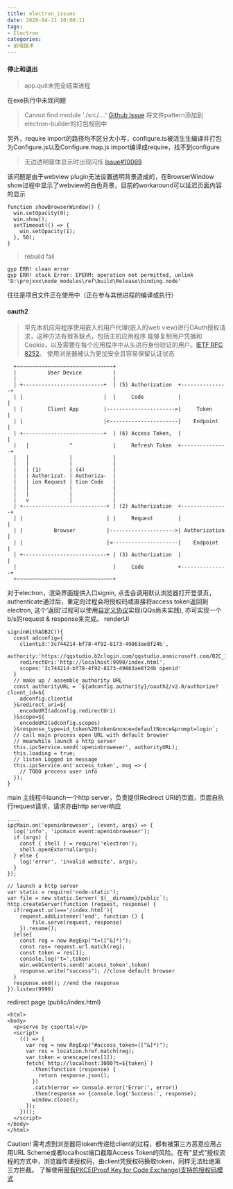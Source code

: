 ```yaml
---
title: electron_issues
date: 2020-04-21 10:00:11
tags:
- Electron
categories: 
- 前端技术
---
```

#### 停止和退出
> app.quit未完全结束进程

在exe执行中未现问题

> Cannot find module './src/....'
[Github Issue](https://github.com/electron-userland/electron-builder/issues/303)
将文件pattern添加到electron-builder的打包规则中

另外，require import的路径均不区分大小写，configure.ts被活生生编译并打包为Configure.js以及Configure.map.js 
import编译成require，找不到configure

> 无边透明窗体显示时出现闪烁 [Issue#10069](https://github.com/electron/electron/issues/10069)

该问题是由于webview plugin无法设置透明背景造成的，在BrowserWindow show过程中显示了webview的白色背景，目前的workaround可以延迟页面内容的显示
```
function showBrowserWindow() {
  win.setOpacity(0);
  win.show();
  setTimeout(() => {
    win.setOpacity(1);
  }, 50);
}
```
> rebuild fail
```
gyp ERR! clean error
gyp ERR! stack Error: EPERM: operation not permitted, unlink 'D:\projxxx\node_modules\ref\build\Release\binding.node'
```
往往是项目文件正在使用中（正在参与其他进程的编译或执行）

#### oauth2
> 早先本机应用程序使用嵌入的用户代理(嵌入的web view)进行OAuth授权请求，这种方法有很多缺点，包括主机应用程序
能够复制用户凭据和Cookie，以及需要在每个应用程序中从头进行身份验证的用户。[IETF RFC 8252](https://tools.ietf.org/html/rfc8252)。
使用浏览器被认为更加安全且容易保留认证状态
```
  +~~~~~~~~~~~~~~~~~~~~~~~~~~~~~~~+
  |          User Device          |
  |                               |
  | +--------------------------+  | (5) Authorization  +---------------+
  | |                          |  |     Code           |               |
  | |        Client App        |---------------------->|     Token     |
  | |                          |<----------------------|    Endpoint   |
  | +--------------------------+  | (6) Access Token,  |               |
  |   |             ^             |     Refresh Token  +---------------+
  |   |             |             |
  |   |             |             |
  |   | (1)         | (4)         |
  |   | Authorizat- | Authoriza-  |
  |   | ion Request | tion Code   |
  |   |             |             |
  |   |             |             |
  |   v             |             |
  | +---------------------------+ | (2) Authorization  +---------------+
  | |                           | |     Request        |               |
  | |          Browser          |--------------------->| Authorization |
  | |                           |<---------------------|    Endpoint   |
  | +---------------------------+ | (3) Authorization  |               |
  |                               |     Code           +---------------+
  +~~~~~~~~~~~~~~~~~~~~~~~~~~~~~~~+

```
对于electron，渲染界面提供入口signin, 点击会调用默认浏览器打开登录页，authenticate通过后，重定向过程会将授权码或直接将access token返回到electron, 这个‘返回’过程可以使用[自定义协议](https://www.electronjs.org/docs/api/protocol)实现(QQs尚未实践), 亦可实现一个b/s的request & response来完成。
renderUI
```
signinWithADB2C(){
  const adconfig={
    clientid:'3c744214-bf78-4f92-8173-49863ae8f24b',
    authority:'https://qqstudio.b2clogin.com/qqstudio.onmicrosoft.com/B2C_1_basic_sign_up_and_sign_in',
    redirectUri:'http://localhost:9990/index.html',
    scopes:'3c744214-bf78-4f92-8173-49863ae8f24b openid'
  }
  // make up / assemble authority URL
  const authorityURL = `${adconfig.authority}/oauth2/v2.0/authorize?client_id=${
    adconfig.clientid
  }&redirect_uri=${
    encodeURI(adconfig.redirectUri)
  }&scope=${
    encodeURI(adconfig.scopes)
  }&response_type=id_token%20token&nonce=defaultNonce&prompt=login`;
  // call main process open URL with default browser
  // meanwhile launch a http server
  this.ipcService.send('openinbroweser', authorityURL);
  this.loading = true;
  // listen Logged in message
  this.ipcService.on('access_token', msg => {
    // TODO process user info
  });
}
```
main 主线程中launch一个http server，负责提供Redirect URI的页面，页面自执行request请求，请求亦由http server响应
```
....
ipcMain.on('openinbroweser', (event, args) => {
  log('info', 'ipcmain event:openinbroweser');
  if (args) {
    const { shell } = require('electron');
    shell.openExternal(args);
  } else {
    log('error', 'invalid website', args);
  }
});

// launch a http server
var static = require('node-static');
var file = new static.Server(`${__dirname}/public`);
http.createServer(function (request, response) {
  if(request.url==='/index.html'){
    request.addListener('end', function () {
        file.serve(request, response)
    }).resume();
  }else{
    const reg = new RegExp("t=([^&]*)");
    const res= request.url.match(reg);
    const token = res[1];
    console.log('t=',token)
    win.webContents.send('access_token',token)
    response.write("success"); //close default browser
  }
  response.end(); //end the response
}).listen(9990)
```
redirect page (public/index.html)
```
<html>
<body>
  <p>serve by csportal</p>
  <script>
    (() => {
      var reg = new RegExp("#access_token=([^&]*)");
      var res = location.href.match(reg);
      var token = unescape(res[1]);
      fetch(`http://localhost:3000?t=${token}`)
        .then(function (response) {
          return response.json();
        })
        .catch(error => console.error('Error:', error))
        .then(response => {console.log('Success:', response);
        window.close();
      });
    })();
  </script>
</body>
</html>
```
Caution! 需考虑到浏览器将token传递给client的过程，都有被第三方恶意应用占用URL Scheme或者localhost端口截取Access Token的风险。在有"显式"授权流程的方式中，浏览器传递授权码，由client凭授权码换取token，同样无法杜绝第三方拦截。
了解使用[带有PKCE(Proof Key for Code Exchange)支持的授权码模式](https://tonyxu.io/zh/posts/2018/oauth2-pkce-flow/)